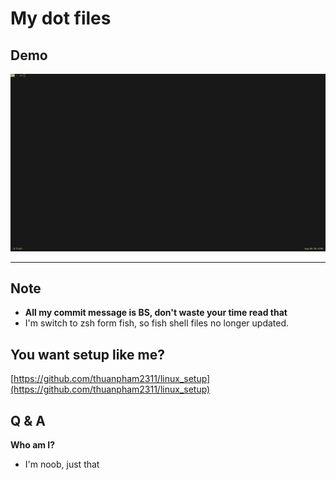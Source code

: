 # My dot files

## Demo

<a href="https://raw.githubusercontent.com/thuanpham2311/dotfiles/master/img/dotfiles.gif">
<img src="./img/dotfiles.gif">
</a>

---

## Note

- **All my commit message is BS, don't waste your time read that**
- I'm switch to zsh form fish, so fish shell files no longer updated.

## You want setup like me?

[https://github.com/thuanpham2311/linux_setup](https://github.com/thuanpham2311/linux_setup)

## Q & A

**Who am I?**

- I'm noob, just that
